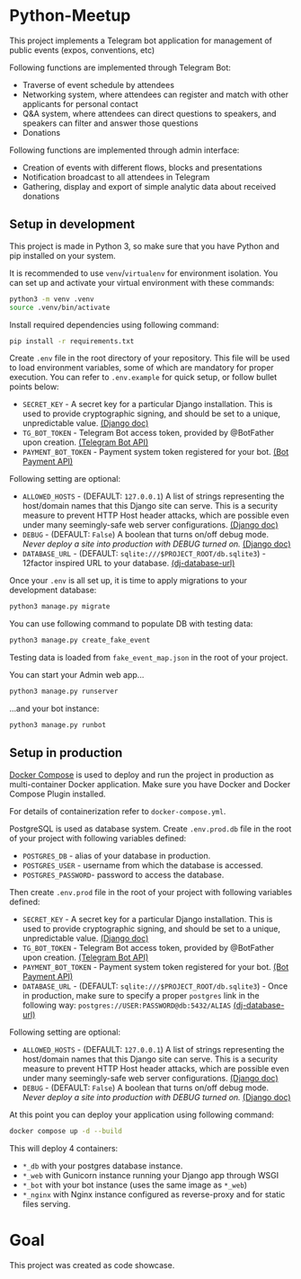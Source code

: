 # Python-Meetup

This project implements a Telegram bot application for management of public events (expos, conventions, etc)

Following functions are implemented through Telegram Bot:
- Traverse of event schedule by attendees
- Networking system, where attendees can register and match with other applicants for personal contact
- Q&A system, where attendees can direct questions to speakers, and speakers can filter and answer those questions
- Donations

Following functions are implemented through admin interface:
- Creation of events with different flows, blocks and presentations
- Notification broadcast to all attendees in Telegram
- Gathering, display and export of simple analytic data about received donations

## Setup in development

This project is made in Python 3, so make sure that you have Python and pip installed on your system.

It is recommended to use `venv`/`virtualenv` for environment isolation. You can set up and activate your virtual environment with these commands:
```sh
python3 -m venv .venv
source .venv/bin/activate
```

Install required dependencies using following command:
```sh
pip install -r requirements.txt
```


Create `.env` file in the root directory of your repository. This file will be used to load environment variables, some of which are mandatory for proper execution. You can refer to `.env.example` for quick setup, or follow bullet points below:
- `SECRET_KEY` - A secret key for a particular Django installation. This is used to provide cryptographic signing, and should be set to a unique, unpredictable value. [(Django doc)](https://docs.djangoproject.com/en/3.2/ref/settings/#secret-key)
- `TG_BOT_TOKEN` - Telegram Bot access token, provided by @BotFather upon creation. [(Telegram Bot API)](https://core.telegram.org/bots#3-how-do-i-create-a-bot)
- `PAYMENT_BOT_TOKEN` - Payment system token registered for your bot. [(Bot Payment API)](https://core.telegram.org/bots/payments)

Following setting are optional:
- `ALLOWED_HOSTS` - (DEFAULT: `127.0.0.1`) A list of strings representing the host/domain names that this Django site can serve. This is a security measure to prevent HTTP Host header attacks, which are possible even under many seemingly-safe web server configurations. [(Django doc)](https://docs.djangoproject.com/en/3.2/ref/settings/#allowed-hosts)
- `DEBUG` - (DEFAULT: `False`) A boolean that turns on/off debug mode. *Never deploy a site into production with DEBUG turned on.* [(Django doc)](https://docs.djangoproject.com/en/3.2/ref/settings/#debug)
- `DATABASE_URL` - (DEFAULT: `sqlite:///$PROJECT_ROOT/db.sqlite3`) - 12factor inspired URL to your database. [(dj-database-url)](https://pypi.org/project/dj-database-url/)

Once your `.env` is all set up, it is time to apply migrations to your development database:
```sh
python3 manage.py migrate
```

You can use following command to populate DB with testing data:
```sh
python3 manage.py create_fake_event
```
Testing data is loaded from `fake_event_map.json` in the root of your project.

You can start your Admin web app...
```sh
python3 manage.py runserver
```

...and your bot instance:
```sh
python3 manage.py runbot
```

## Setup in production

[Docker Compose](https://docs.docker.com/compose/) is used to deploy and run the project in production as multi-container Docker application. Make sure you have Docker and Docker Compose Plugin installed.

For details of containerization refer to `docker-compose.yml`.

PostgreSQL is used as database system. Create `.env.prod.db` file in the root of your project with following variables defined:
- `POSTGRES_DB` - alias of your database in production.
- `POSTGRES_USER` - username from which the database is accessed.
- `POSTGRES_PASSWORD`- password to access the database.

Then create `.env.prod` file in the root of your project with following variables defined:
- `SECRET_KEY` - A secret key for a particular Django installation. This is used to provide cryptographic signing, and should be set to a unique, unpredictable value. [(Django doc)](https://docs.djangoproject.com/en/3.2/ref/settings/#secret-key)
- `TG_BOT_TOKEN` - Telegram Bot access token, provided by @BotFather upon creation. [(Telegram Bot API)](https://core.telegram.org/bots#3-how-do-i-create-a-bot)
- `PAYMENT_BOT_TOKEN` - Payment system token registered for your bot. [(Bot Payment API)](https://core.telegram.org/bots/payments)
- `DATABASE_URL` - (DEFAULT: `sqlite:///$PROJECT_ROOT/db.sqlite3`) - Once in production, make sure to specify a proper `postgres` link in the following way: `postgres://USER:PASSWORD@db:5432/ALIAS` [(dj-database-url)](https://pypi.org/project/dj-database-url/)

Following setting are optional:
- `ALLOWED_HOSTS` - (DEFAULT: `127.0.0.1`) A list of strings representing the host/domain names that this Django site can serve. This is a security measure to prevent HTTP Host header attacks, which are possible even under many seemingly-safe web server configurations. [(Django doc)](https://docs.djangoproject.com/en/3.2/ref/settings/#allowed-hosts)
- `DEBUG` - (DEFAULT: `False`) A boolean that turns on/off debug mode. *Never deploy a site into production with DEBUG turned on.* [(Django doc)](https://docs.djangoproject.com/en/3.2/ref/settings/#debug)
  
At this point you can deploy your application using following command:
```sh
docker compose up -d --build
```
This will deploy 4 containers:
- `*_db` with your postgres database instance.
- `*_web` with Gunicorn instance running your Django app through WSGI
- `*_bot` with your bot instance (uses the same image as `*_web`)
- `*_nginx` with Nginx instance configured as reverse-proxy and for static files serving.

# Goal

This project was created as code showcase.
